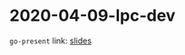 # 2020-04-09-lpc-dev

`go-present` link: [slides](https://talks.godoc.org/github.com/sbinet/talks/2020/2020-04-09-lpc-dev/talk.slide)
